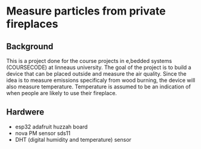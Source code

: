 # Measure particles from private fireplaces

## Background
This is a project done for the course projects in e,bedded systems (COURSECODE) at linneaus university. The goal of the project is to build a device that can be placed outside and measure the air quality. Since the idea is to measure emissions specificaly from wood burning, the device will also measure temperature. Temperature is assumed to be an indication of when people are likely to use their fireplace.

## Hardwere

* esp32 adafruit huzzah board
* nova PM sensor sds11
* DHT (digital humidity and temperature) sensor
